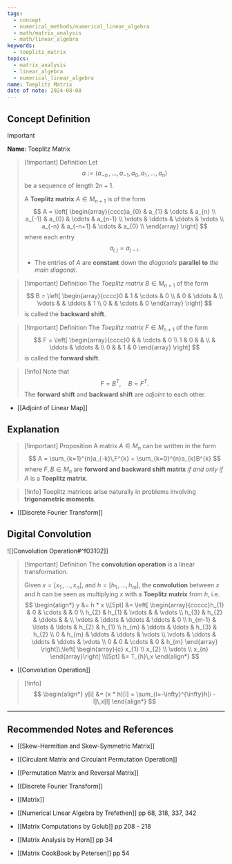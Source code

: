 ```yaml
---
tags:
  - concept
  - numerical_methods/numerical_linear_algebra
  - math/matrix_analysis
  - math/linear_algebra
keywords:
  - toeplitz_matrix
topics:
  - matrix_analysis
  - linear_algebra
  - numerical_linear_algebra
name: Toeplitz Matrix
date of note: 2024-08-08
---
```


## Concept Definition

>[!important]
>**Name**: Toeplitz Matrix

>[!important] Definition
>Let $$a := (a_{-n} \,{,}\ldots{,}\,a_{-1},\, a_{0},\,a_{1} \,{,}\ldots{,}\,a_{n})$$ be a sequence of length $2n+1$. 
>
>A **Toeplitz matrix** $A\in M_{n+1}$ is of the form
>$$
>A = \left[ \begin{array}{cccc}a_{0} & a_{1} & \cdots & a_{n} \\ a_{-1} & a_{0} & \cdots & a_{n-1} \\ \vdots & \ddots & \ddots & \vdots \\ a_{-n} & a_{-n+1} & \cdots & a_{0} \\ \end{array} \right] 
>$$
>where each entry $$a_{i,j} = a_{j-i}.$$
>- The entries of $A$ are **constant** down the *diagonals* **parallel to** *the main diagonal*.

>[!important] Definition
>The *Toeplitz matrix* $B\in M_{n+1}$ of the form
>$$
>B = \left[ \begin{array}{cccc}0 & 1 & \cdots & 0 \\  & 0 & \ddots &  \\ \vdots &  & \ddots & 1 \\ 0 &  & \cdots & 0 \end{array} \right] 
>$$
>is called the **backward shift**.

>[!important] Definition
>The *Toeplitz matrix* $F\in M_{n+1}$ of the form
>$$
>F = \left[ \begin{array}{cccc}0 &  & \cdots & 0 \\ 1 & 0 &  &  \\  &  \ddots & \ddots &  \\ 0 &  & 1  & 0 \end{array} \right] 
>$$
>is called the **forward shift**.

>[!info]
>Note that $$F = B^{T}, \quad B = F^{T}.$$ The **forward shift** and **backward shift** are *adjoint* to each other.

- [[Adjoint of Linear Map]]

## Explanation

>[!important] Proposition
>A matrix $A\in M_{n}$ can be written in the form
>$$
>A = \sum_{k=1}^{n}a_{-k}\,F^{k} + \sum_{k=0}^{n}a_{k}B^{k}
>$$
>where  $F, B\in M_{n}$ are **forword and backward shift matrix** *if and only if* $A$ is a **Toeplitz matrix**.


>[!info]
>Toeplitz matrices arise naturally in problems involving **trigonometric moments**.

- [[Discrete Fourier Transform]]



## Digital Convolution

![[Convolution Operation#^f03102]]

>[!important] Definition
>The **convolution operation** is a linear transformation. 
>
>Given $x = [x_{1}\,{,}\ldots{,}\,x_{n}]$, and $h = [h_{1}\,{,}\ldots{,}\,h_{m}]$, the **convolution** between $x$ and $h$ can be seen as multiplying $x$ with a **Toeplitz matrix** from $h$, i.e.
>$$
>\begin{align*}
> y &= h * x \\[5pt]
> &= \left[ \begin{array}{ccccc}h_{1} & 0 & \cdots & & 0 \\ h_{2} & h_{1} & \vdots & & \vdots \\ h_{3} & h_{2} & \ddots & &  \\ \vdots &  \ddots & \ddots & \ddots & 0 \\ h_{m-1} &  \ldots & \ldots & h_{2} & h_{1} \\ h_{m} &  \ddots & \ldots & h_{3} & h_{2} \\ 0 &  h_{m} & \ddots & \ddots & \vdots  \\   \vdots & \ddots & \ddots & \ddots & \vdots  \\ 0 & 0 & \cdots & 0 & h_{m} \end{array} \right]\;\left[ \begin{array}{c} x_{1} \\ x_{2} \\ \vdots \\ x_{n} \end{array}\right]  \\[5pt]
> &= T_{h}\,x
>\end{align*}
>$$

- [[Convolution Operation]]

>[!info]
>$$
>\begin{align*}
>y[i] &= (x * h)[i] = \sum_{l=-\infty}^{\infty}h[i - l]\,x[l]
>\end{align*}
>$$




-----------
##  Recommended Notes and References


- [[Skew-Hermitian and Skew-Symmetric Matrix]]
- [[Circulant Matrix and Circulant Permutation Operation]]
- [[Permutation Matrix and Reversal Matrix]]
- [[Discrete Fourier Transform]]
- [[Matrix]]



- [[Numerical Linear Algebra by Trefethen]] pp 68, 318, 337, 342
- [[Matrix Computations by Golub]] pp 208 - 218
- [[Matrix Analysis by Horn]] pp 34
- [[Matrix CookBook by Petersen]] pp 54